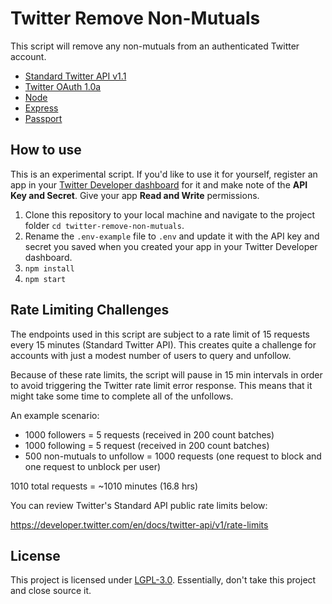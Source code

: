 # Twitter Remove Non-Mutuals

This script will remove any non-mutuals from an authenticated Twitter account.

- [Standard Twitter API v1.1](https://developer.twitter.com/en/docs/twitter-api/v1)
- [Twitter OAuth 1.0a](https://developer.twitter.com/en/docs/authentication/oauth-1-0a)
- [Node](https://github.com/nodejs/node)
- [Express](https://github.com/expressjs/express)
- [Passport](http://www.passportjs.org/)

## How to use

This is an experimental script. If you'd like to use it for yourself, register an app in your [Twitter Developer dashboard](https://developer.twitter.com/en/portal/dashboard) for it and make note of the **API Key and Secret**. Give your app **Read and Write** permissions.

1. Clone this repository to your local machine and navigate to the project folder `cd twitter-remove-non-mutuals`.
2.  Rename the `.env-example` file to `.env` and update it with the API key and secret you saved when you created your app in your Twitter Developer dashboard.
3. `npm install`
4. `npm start`

## Rate Limiting Challenges

The endpoints used in this script are subject to a rate limit of 15 requests every 15 minutes (Standard Twitter API). This creates quite a challenge for accounts with just a modest number of users to query and unfollow.

Because of these rate limits, the script will pause in 15 min intervals in order to avoid triggering the Twitter rate limit error response. This means that it might take some time to complete all of the unfollows.

An example scenario:

- 1000 followers = 5 requests (received in 200 count batches)
- 1000 following = 5 request (received in 200 count batches)
- 500 non-mutuals to unfollow = 1000 requests (one request to block and one request to unblock per user)

1010 total requests = ~1010 minutes (16.8 hrs)

You can review Twitter's Standard API public rate limits below:

https://developer.twitter.com/en/docs/twitter-api/v1/rate-limits

## License

This project is licensed under [LGPL-3.0](https://choosealicense.com/licenses/lgpl-3.0/). Essentially, don't take this project and close source it.